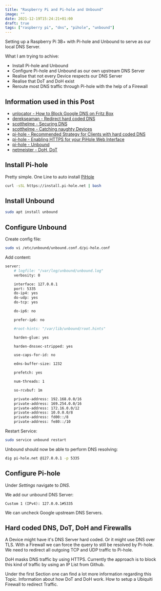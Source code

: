```yaml
---
title: "Raspberry Pi and Pi-hole and Unbound"
image: ""
date: 2021-12-19T15:24:21+01:00
draft: true
tags: ["raspberry pi", "dns", "pihole", "unbound"]
---
```


Setting up a Raspberry Pi 3B+ with Pi-hole and Unbound to serve as our local DNS Server.

What I am trying to achive:
- Install Pi-hole and Unbound
- Configure Pi-hole and Unbound as our own upstream DNS Server
- Realise that not every Device respects our DNS Server
- Realise that DoT and DoH exist
- Reroute most DNS traffic through Pi-hole with the help of a Firewall

## Information used in this Post
- [unlocator - How to Block Google DNS on Fritz Box](https://support.unlocator.com/article/204-how-to-block-google-dns-on-fritz-box)
- [derekseaman - Redirect hard coded DNS](https://www.derekseaman.com/2019/10/redirect-hard-coded-dns-to-pi-hole-using-ubiquiti-edgerouter.html)
- [scotthelme - Securing DNS](https://scotthelme.co.uk/securing-dns-across-all-of-my-devices-with-pihole-dns-over-https-1-1-1-1/)
- [scotthelme - Catching naughty Devices](https://scotthelme.co.uk/catching-naughty-devices-on-my-home-network/)
- [pi-hole - Recommended Strategy for Clients with hard coded DNS](https://discourse.pi-hole.net/t/recommended-strategy-for-clients-with-hard-coded-dns/22103)
- [pi-hole - Enabling HTTPS for your PiHole Web Interface](https://discourse.pi-hole.net/t/enabling-https-for-your-pi-hole-web-interface/5771)
- [pi-hole - Unbound](https://docs.pi-hole.net/guides/dns/unbound/)
- [netmeister - DoH, DoT](https://www.netmeister.org/blog/doh-dot-dnssec.html)


## Install Pi-hole
Pretty simple. One Line to auto install [PiHole](https://github.com/pi-hole/pi-hole/#one-step-automated-install) 
```bash
curl -sSL https://install.pi-hole.net | bash
```


## Install Unbound
```bash
sudo apt install unbound
```


## Configure Unbound
Create config file:
```bash
sudo vi /etc/unbound/unbound.conf.d/pi-hole.conf
```

Add content:
```bash
server:
    # logfile: "/var/log/unbound/unbound.log"
    verbosity: 0

    interface: 127.0.0.1
    port: 5335
    do-ip4: yes
    do-udp: yes
    do-tcp: yes

    do-ip6: no

    prefer-ip6: no

    #root-hints: "/var/lib/unbound/root.hints"

    harden-glue: yes

    harden-dnssec-stripped: yes

    use-caps-for-id: no

    edns-buffer-size: 1232

    prefetch: yes

    num-threads: 1

    so-rcvbuf: 1m

    private-address: 192.168.0.0/16
    private-address: 169.254.0.0/16
    private-address: 172.16.0.0/12
    private-address: 10.0.0.0/8
    private-address: fd00::/8
    private-address: fe80::/10
```

Restart Service:
```bash
sudo service unbound restart
```

Unbound should now be able to perform DNS resolving:
```bash
dig pi-hole.net @127.0.0.1 -p 5335
```


## Configure Pi-hole
Under _Settings_ navigate to _DNS_.

We add our unbound DNS Server:
```
Custom 1 (IPv4): 127.0.0.1#5335
```
We can uncheck Google upstream DNS Servers.


## Hard coded DNS, DoT, DoH and Firewalls
A Device might have it's DNS Server hard coded. Or it might use DNS over TLS. With a Firewall we can force the query to still be resolved by Pi-hole. We need to redirect all outgoing TCP and UDP traffic to Pi-hole.

DoH masks DNS traffic by using HTTPS. Currently the approach is to block this kind of traffic by using an IP List from Github.

Under the first Section one can find a lot more information regarding this Topic.
Information about how DoT and DoH work. How to setup a Ubiquiti Firewall to redirect Traffic.